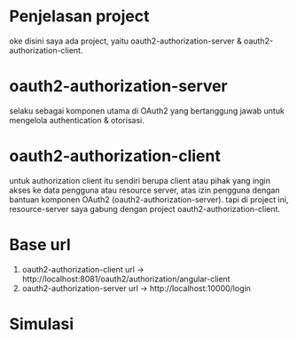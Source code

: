 # Penjelasan project
oke disini saya ada project, yaitu oauth2-authorization-server & oauth2-authorization-client.

# oauth2-authorization-server 
selaku sebagai komponen utama di OAuth2 yang bertanggung jawab untuk 
mengelola authentication & otorisasi. 

# oauth2-authorization-client
untuk authorization client itu sendiri berupa client atau pihak yang ingin akses ke data pengguna atau resource server,
atas izin pengguna dengan bantuan komponen OAuth2 (oauth2-authorization-server).
tapi di project ini, resource-server saya gabung dengan project oauth2-authorization-client.

# Base url 
1. oauth2-authorization-client url -> http://localhost:8081/oauth2/authorization/angular-client
2. oauth2-authorization-server url -> http://localhost:10000/login

# Simulasi

